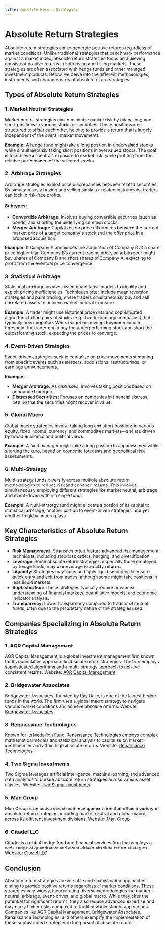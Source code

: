 ```yaml
---
title: Absolute Return Strategies
---
```


# Absolute Return Strategies

Absolute return strategies aim to generate positive returns regardless of market conditions. Unlike traditional strategies that benchmark performance against a market index, absolute return strategies focus on achieving consistent positive returns in both rising and falling markets. These strategies are often associated with hedge funds and other managed investment products. Below, we delve into the different methodologies, instruments, and characteristics of absolute return strategies.

## Types of Absolute Return Strategies

### 1. Market Neutral Strategies
Market neutral strategies aim to minimize market risk by taking long and short positions in various stocks or securities. These positions are structured to offset each other, helping to provide a return that is largely independent of the overall market movements.

**Example:**
A hedge fund might take a long position in undervalued stocks while simultaneously taking short positions in overvalued stocks. The goal is to achieve a "neutral" exposure to market risk, while profiting from the relative performance of the selected stocks.

### 2. Arbitrage Strategies
Arbitrage strategies exploit price discrepancies between related securities. By simultaneously buying and selling similar or related instruments, traders can lock in risk-free profits.

#### Subtypes:
- **Convertible Arbitrage:** Involves buying convertible securities (such as bonds) and shorting the underlying common stocks.
- **Merger Arbitrage:** Capitalizes on price differences between the current market price of a target company's stock and the offer price in a proposed acquisition.

**Example:**
If Company A announces the acquisition of Company B at a share price higher than Company B's current trading price, an arbitrageur might buy shares of Company B and short shares of Company A, expecting to profit from the eventual price convergence.

### 3. Statistical Arbitrage
Statistical arbitrage involves using quantitative models to identify and exploit pricing inefficiencies. Techniques often include mean reversion strategies and pairs trading, where traders simultaneously buy and sell correlated assets to achieve market-neutral exposure.

**Example:**
A trader might use historical price data and sophisticated algorithms to find pairs of stocks (e.g., two technology companies) that typically move together. When the prices diverge beyond a certain threshold, the trader could buy the underperforming stock and short the outperforming stock, expecting the prices to converge.

### 4. Event-Driven Strategies
Event-driven strategies seek to capitalize on price movements stemming from specific events such as mergers, acquisitions, restructurings, or earnings announcements. 

**Example:**
- **Merger Arbitrage:** As discussed, involves taking positions based on announced mergers.
- **Distressed Securities:** Focuses on companies in financial distress, betting that the securities might recover in value.

### 5. Global Macro
Global macro strategies involve taking long and short positions in various equity, fixed income, currency, and commodities markets—and are driven by broad economic and political views.

**Example:**
A fund manager might take a long position in Japanese yen while shorting the euro, based on economic forecasts and geopolitical risk assessments.

### 6. Multi-Strategy
Multi-strategy funds diversify across multiple absolute return methodologies to reduce risk and enhance returns. This involves simultaneously employing different strategies like market neutral, arbitrage, and event-driven within a single fund.

**Example:**
A multi-strategy fund might allocate a portion of its capital to statistical arbitrage, another portion to event-driven strategies, and yet another to global macro plays.

## Key Characteristics of Absolute Return Strategies
- **Risk Management:** Strategies often feature advanced risk management techniques, including stop-loss orders, hedging, and diversification.
- **Leverage:** Some absolute return strategies, especially those employed by hedge funds, may use leverage to amplify returns.
- **Liquidity:** Strategies may focus on highly liquid securities to ensure quick entry and exit from trades, although some might take positions in less liquid markets.
- **Sophistication:** These strategies typically require advanced understanding of financial markets, quantitative models, and economic indicator analysis.
- **Transparency:** Lower transparency compared to traditional mutual funds, often due to the proprietary nature of the strategies used.

## Companies Specializing in Absolute Return Strategies

### 1. AQR Capital Management
AQR Capital Management is a global investment management firm known for its quantitative approach to absolute return strategies. The firm employs sophisticated algorithms and a multi-strategy approach to achieve consistent returns.
Website: [AQR Capital Management](https://www.aqr.com/)

### 2. Bridgewater Associates
Bridgewater Associates, founded by Ray Dalio, is one of the largest hedge funds in the world. The firm uses a global macro strategy to navigate various market conditions and achieve absolute returns.
Website: [Bridgewater Associates](https://www.bridgewater.com/)

### 3. Renaissance Technologies
Known for its Medallion Fund, Renaissance Technologies employs complex mathematical models and statistical analysis to capitalize on market inefficiencies and attain high absolute returns.
Website: [Renaissance Technologies](https://www.rentec.com/)

### 4. Two Sigma Investments
Two Sigma leverages artificial intelligence, machine learning, and advanced data analytics to pursue absolute return strategies across various asset classes.
Website: [Two Sigma Investments](https://www.twosigma.com/)

### 5. Man Group
Man Group is an active investment management firm that offers a variety of absolute return strategies, including market neutral and global macro, across its different investment divisions.
Website: [Man Group](https://www.man.com/)

### 6. Citadel LLC
Citadel is a global hedge fund and financial services firm that employs a wide range of quantitative and event-driven absolute return strategies.
Website: [Citadel LLC](https://www.citadel.com/)

## Conclusion
Absolute return strategies are versatile and sophisticated approaches aiming to provide positive returns regardless of market conditions. These strategies vary widely, incorporating diverse methodologies like market neutral, arbitrage, event-driven, and global macro. While they offer the potential for significant returns, they also require advanced expertise and may carry higher risks compared to traditional investment approaches. Companies like AQR Capital Management, Bridgewater Associates, Renaissance Technologies, and others exemplify the implementation of these sophisticated strategies in the pursuit of absolute returns.
